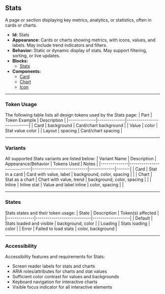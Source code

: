 ## Stats
A page or section displaying key metrics, analytics, or statistics, often in cards or charts.
- **Id:** Stats
- **Appearance:** Cards or charts showing metrics, with icons, values, and labels. May include trend indicators and filters.
- **Behavior:** Static or dynamic display of stats. May support filtering, sorting, or live updates.
- **Blocks:**
  - [Stats](../blocks/Stats.md)
- **Components:**
  - [Card](../components/Card.md)
  - [Chart](../components/Chart.md)
  - [Icon](../components/Icon.md)

---

### Token Usage
The following table lists all design tokens used by the Stats page:
| Part         | Token Example | Description                |
|--------------|--------------|----------------------------|
| Card         | background   | Card/chart background      |
| Value        | color        | Stat value color           |
| Layout       | spacing      | Card/chart spacing         |

---

### Variants
All supported Stats variants are listed below:
| Variant Name | Description                | Appearance/Behavior         | Tokens Used | Notes |
|--------------|----------------------------|----------------------------|-------------|-------|
| Card         | Stat in a card             | Card with value, label     | background, color, spacing | |
| Chart        | Stat as a chart            | Chart with value, trend    | background, color, spacing | |
| Inline       | Inline stat                | Value and label inline     | color, spacing            | |

---

### States
Stats states and their token usage:
| State        | Description                | Token(s) affected |
|--------------|----------------------------|-------------------|
| Default      | Stats loaded and visible   | background, color |
| Loading      | Stats loading              | color             |
| Error        | Failed to load stats       | color, background |

---

### Accessibility
Accessibility features and requirements for Stats:
- Screen reader labels for stats and charts
- ARIA roles/attributes for charts and stat values
- Sufficient color contrast for values and backgrounds
- Keyboard navigation for interactive charts
- Visible focus indicator for all interactive elements
